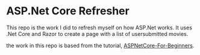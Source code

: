 # ASP.Net Core Refresher

This repo is the work I did to refresh myself on how ASP.Net works. It uses .Net Core and Razor to create a page with a list of usersubmitted movies.

the work in this repo is based from the tutorial, [ASPNetCore-For-Beginners](https://github.com/dotnet-presentations/aspnetcore-for-beginners).
